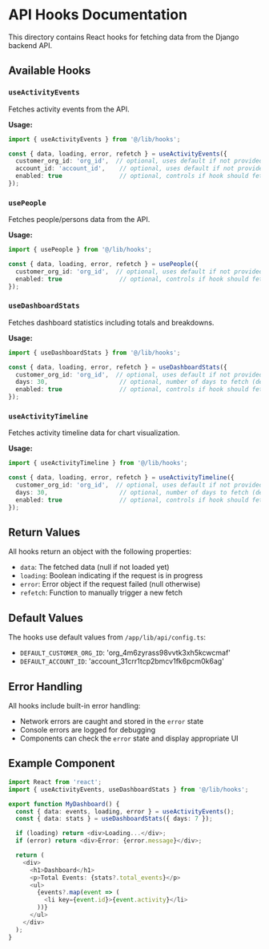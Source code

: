 # API Hooks Documentation

This directory contains React hooks for fetching data from the Django backend API.

## Available Hooks

### `useActivityEvents`
Fetches activity events from the API.

**Usage:**
```typescript
import { useActivityEvents } from '@/lib/hooks';

const { data, loading, error, refetch } = useActivityEvents({
  customer_org_id: 'org_id',  // optional, uses default if not provided
  account_id: 'account_id',    // optional, uses default if not provided
  enabled: true                // optional, controls if hook should fetch
});
```

### `usePeople`
Fetches people/persons data from the API.

**Usage:**
```typescript
import { usePeople } from '@/lib/hooks';

const { data, loading, error, refetch } = usePeople({
  customer_org_id: 'org_id',  // optional, uses default if not provided
  enabled: true                // optional, controls if hook should fetch
});
```

### `useDashboardStats`
Fetches dashboard statistics including totals and breakdowns.

**Usage:**
```typescript
import { useDashboardStats } from '@/lib/hooks';

const { data, loading, error, refetch } = useDashboardStats({
  customer_org_id: 'org_id',  // optional, uses default if not provided
  days: 30,                    // optional, number of days to fetch (default: 30)
  enabled: true                // optional, controls if hook should fetch
});
```

### `useActivityTimeline`
Fetches activity timeline data for chart visualization.

**Usage:**
```typescript
import { useActivityTimeline } from '@/lib/hooks';

const { data, loading, error, refetch } = useActivityTimeline({
  customer_org_id: 'org_id',  // optional, uses default if not provided
  days: 30,                    // optional, number of days to fetch (default: 30)
  enabled: true                // optional, controls if hook should fetch
});
```

## Return Values

All hooks return an object with the following properties:

- `data`: The fetched data (null if not loaded yet)
- `loading`: Boolean indicating if the request is in progress
- `error`: Error object if the request failed (null otherwise)
- `refetch`: Function to manually trigger a new fetch

## Default Values

The hooks use default values from `/app/lib/api/config.ts`:
- `DEFAULT_CUSTOMER_ORG_ID`: 'org_4m6zyrass98vvtk3xh5kcwcmaf'
- `DEFAULT_ACCOUNT_ID`: 'account_31crr1tcp2bmcv1fk6pcm0k6ag'

## Error Handling

All hooks include built-in error handling:
- Network errors are caught and stored in the `error` state
- Console errors are logged for debugging
- Components can check the `error` state and display appropriate UI

## Example Component

```typescript
import React from 'react';
import { useActivityEvents, useDashboardStats } from '@/lib/hooks';

export function MyDashboard() {
  const { data: events, loading, error } = useActivityEvents();
  const { data: stats } = useDashboardStats({ days: 7 });

  if (loading) return <div>Loading...</div>;
  if (error) return <div>Error: {error.message}</div>;

  return (
    <div>
      <h1>Dashboard</h1>
      <p>Total Events: {stats?.total_events}</p>
      <ul>
        {events?.map(event => (
          <li key={event.id}>{event.activity}</li>
        ))}
      </ul>
    </div>
  );
}
```